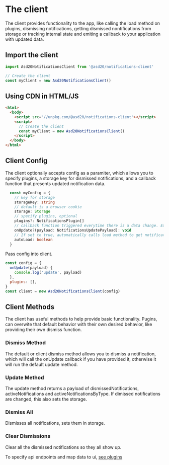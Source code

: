 # The client

The client provides functionality to the app, like calling the load method on plugins, dismissing notifications, getting dismissed nontifications from storage or tracking internal state and emiting a callback to your application with updated data.

## Import the client

```ts
import Asd20NotificationsClient from '@asd20/notifications-client'

// Create the client
const myClient = new Asd20NotificationsClient()

```

## Using CDN in HTML/JS

```html
<html>
  <body>
    <script src="//unpkg.com/@asd20/notifications-client"></script>
    <script>
      // Create the client
      const myClient = new Asd20NotificationsClient()
    </script>
  </body>
</html>
```

## Client Config

The client optionally accepts config as a paramiter, which allows you to specify plugins, a storage key for dismissed notifications, and a callback function that presents updated notification data.

```ts
  const myConfig = {
    // key for storage
    storageKey: string
    // default is a browser cookie
    storage: Storage
    // specify plugins, optional
    plugins?: NotificationsPlugin[]
    // callback function triggered everytime there is a data change. Exposes dismissedNotifications, activeNotifications and activeNotificationsByType
    onUpdate?(payload: NotificationsUpdatePayload): void
    // If set to true, automatically calls load method to get notifications.
    autoLoad: boolean
  }

```

Pass config into client.

```js
const config = {
  onUpdate(payload) {
    console.log('update', payload)
  },
  plugins: [],
}
const client = new Asd20NotificationsClient(config)
```

## Client Methods

The client has useful methods to help provide basic functionality. Pugins, can overwite that default behavior with their own desired behavior, like providing their own dismiss function.

### Dismiss Method

The default or client dismiss method allows you to dismiss a notification, which will call the onUpdate callback if you have provided it, otherwise it will run the default update method.

### Update Method

The update method returns a payload of dismissedNotifications, activeNotifications and activeNotificationsByType. If dimissed notifications are changed, this also sets the storage.

### Dismiss All

Dismisses all notifications, sets them in storage.

### Clear Dismissions

Clear all the dismissed notifications so they all show up.

To specify api endpoints and map data to ui, [see plugins](../plugins)
